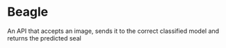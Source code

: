# Beagle

An API that accepts an image, sends it to the correct classified model and returns the predicted seal
